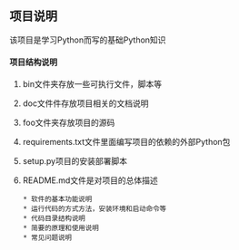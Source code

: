## 项目说明

该项目是学习Python而写的基础Python知识

#### 项目结构说明
1. bin文件夹存放一些可执行文件，脚本等
2. doc文件件存放项目相关的文档说明
3. foo文件夹存放项目的源码
4. requirements.txt文件里面编写项目的依赖的外部Python包
5. setup.py项目的安装部署脚本
6. README.md文件是对项目的总体描述

       * 软件的基本功能说明
       * 运行代码的方式方法，安装环境和启动命令等
       * 代码目录结构说明
       * 简要的原理和使用说明
       * 常见问题说明